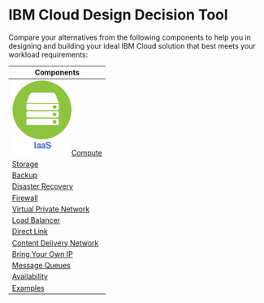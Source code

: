 # IBM Cloud Design Decision Tool

Compare your alternatives from the following components to help you in designing and building your ideal IBM Cloud solution that best meets your workload requirements:

| Components |
| --- | 
| ![compute](/images/compute_icon.png)[Compute](compute.md) | 
| [Storage](storage.md) | 
| [Backup](backup.md) | 
| [Disaster Recovery](disaster_recovery.md) | 
| [Firewall](firewall.md) | 
| [Virtual Private Network](vpn.md) | 
| [Load Balancer](load_balancer.md) | 
| [Direct Link](direct_link.md) | 
| [Content Delivery Network](cdn.md) | 
| [Bring Your Own IP](byoip.md) | 
| [Message Queues](message_queues.md) | 
| [Availability](availability.md) | 
| [Examples](examples.md) | 

